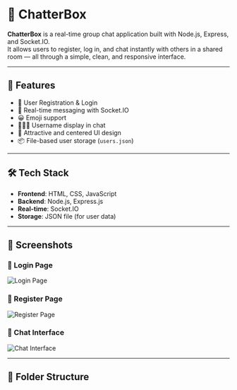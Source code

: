 # 💬 ChatterBox

**ChatterBox** is a real-time group chat application built with Node.js, Express, and Socket.IO.  
It allows users to register, log in, and chat instantly with others in a shared room — all through a simple, clean, and responsive interface.

---

## 🚀 Features

- 🔐 User Registration & Login
- 💬 Real-time messaging with Socket.IO
- 😀 Emoji support
- 🧑‍🤝‍🧑 Username display in chat
- 🎨 Attractive and centered UI design
- 📦 File-based user storage (`users.json`)

---

## 🛠️ Tech Stack

- **Frontend**: HTML, CSS, JavaScript
- **Backend**: Node.js, Express.js
- **Real-time**: Socket.IO
- **Storage**: JSON file (for user data)

---

## 📸 Screenshots

### 🔐 Login Page
![Login Page](screenshots/login-page.png)

### 📝 Register Page
![Register Page](screenshots/register-page.png)

### 💬 Chat Interface
![Chat Interface](screenshots/chat-ui.png)

---

## 📁 Folder Structure

